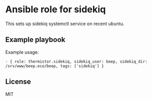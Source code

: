 # Ansible role for sidekiq

This sets up sidekiq systemctl service on recent ubuntu.

## Example playbook

Example usage:

    - { role: thermistor.sidekiq, sidekiq_user: beep, sidekiq_dir: /srv/www/beep.eco/beep, tags: ['sidekiq'] }


## License

MIT


